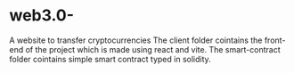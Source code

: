 # web3.0-
A website to transfer cryptocurrencies
The client folder cointains the front-end of the project which is made using react and vite.
The smart-contract folder cointains simple smart contract typed in solidity.
